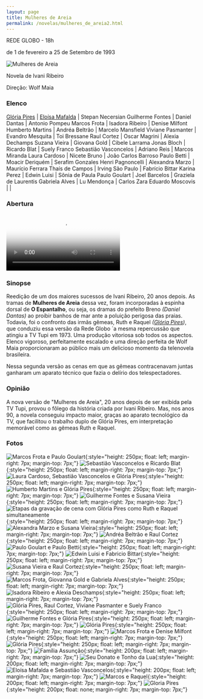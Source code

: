 ```yaml
---
layout: page
title: Mulheres de Areia
permalink: /novelas/mulheres_de_areia2.html
---
```


REDE GLOBO - 18h

de 1 de fevereiro a 25 de Setembro de 1993

![Mulheres de Areia](/novelas/img/mulheres_de_areia_logo.jpg)

Novela de Ivani Ribeiro

Direção: Wolf Maia

### Elenco

[Glória Pires](/novelas/gloria_pires.html) | [Eloísa Mafalda](/novelas/eloisa_mafalda.html) | Stepan Necersian
Guilherme Fontes | Daniel Dantas | Antonio Pompeu
Marcos Frota | Isadora Ribeiro | Denise Milfont
Humberto Martins | Andréa Beltrão | Marcelo Mansfield
Viviane Pasmanter | Evandro Mesquita | Toi Bressane
Raul Cortez | Oscar Magrini | Alexia Dechamps
Suzana Vieira | Giovana Gold | Cibele Larrama
Jonas Bloch | Ricardo Blat | Suely Franco
Sebastião Vasconcelos | Adriano Reis | Marcos Miranda
Laura Cardoso | Nicete Bruno | João Carlos Barroso
Paulo Betti | Moacir Deriquém | Serafim Gonzales
Henri Pagnoncelli | Alexandra Marzo | Maurício Ferrara
Thaís de Campos | Irving São Paulo | Fabrício Bittar
Karina Perez | Edwin Luisi | Sônia de Paula
Paulo Goulart | Joel Barcelos | Graziela de Laurentis
Gabriela Alves | Lu Mendonça | Carlos Zara
Eduardo Moscovis | |

### Abertura

<video poster="/novelas/img/mulheres_de_areia_abertura.png" id="player" playsinline controls>
    <source src="https://objectstorage.sa-saopaulo-1.oraclecloud.com/n/grwdgud0delr/b/victor3d.com.br/o/novelas%2Fmulheres_de_areia_1993.mp4" type="video/mp4">
</video>

### Sinopse

Reedição de um dos maiores sucessos de Ivani Ribeiro, 20 anos depois. As tramas de **Mulheres de Areia** dessa vez, foram incorporadas à espinha dorsal de **O Espantalho**, ou seja, os dramas do prefeito Breno *(Daniel Dantas)* ao proibir banhos de mar ante a poluição perigosa das praias. Todavia, foi o confronto das irmãs gêmeas, Ruth e Raquel *([Glória Pires](/novelas/gloria_pires.html))*, que conduziu essa versão da Rede Globo `a mesma repercussão que atingiu a TV Tupi em 1973. Uma produção vitoriosa sob todos os aspectos. Elenco vigoroso, perfeitamente escalado e uma direção perfeita de Wolf Maia proporcionaram ao público mais um delicioso momento da telenovela brasileira.

Nessa segunda versão as cenas em que as gêmeas contracenavam juntas ganharam um aparato técnico que fazia o delírio dos telespectadores.

### Opinião

A nova versão de "Mulheres de Areia", 20 anos depois de ser exibida pela TV Tupi, provou o fôlego da história criada por Ivani Ribeiro. Mas, nos anos 90, a novela conseguiu impacto maior, graças ao aparato tecnológico da TV, que facilitou o trabalho duplo de Glória Pires, em interpretação memorável como as gêmeas Ruth e Raquel.

### Fotos

![Marcos Frota e Paulo Goulart](/novelas/img/mulheres_de_areia_marcos_frota_e_paulo_goulart.jpg){:style="height: 250px; float: left; margin-right: 7px; margin-top: 7px;"}
![Sebastião Vasconcelos e Ricardo Blat](/novelas/img/mulheres_de_areia_sebastiao_vasconcellos_e_ricardo_blat.jpg){:style="height: 250px; float: left; margin-right: 7px; margin-top: 7px;"}
![Laura Cardoso, Sebastião Vasconcelos e Glória Pires](/novelas/img/mulheres_de_areia_laura_cardoso_sebastiao_vasconcelos_e_gloria_pires.jpg){:style="height: 250px; float: left; margin-right: 7px; margin-top: 7px;"}
![Humberto Martins e Glória Pires](/novelas/img/mulheres_de_areia_humberto_martins_e_gloria_pires.jpg){:style="height: 250px; float: left; margin-right: 7px; margin-top: 7px;"}
![Guilherme Fontes e Susana Vieira](/novelas/img/mulheres_de_areia_guilherme_fontes_e_susana_vieira.jpg){:style="height: 250px; float: left; margin-right: 7px; margin-top: 7px;"}
![Etapas da gravação de cena com Glória Pires como Ruth e Raquel simultaneamente](/novelas/img/mulheres_de_areia_ruth_e_raquel.jpg){:style="height: 250px; float: left; margin-right: 7px; margin-top: 7px;"}
![Alexandra Marzo e Susana Vieira](/novelas/img/mulheres_de_areia_alexandra_marzo_e_susana_vieira.jpg){:style="height: 250px; float: left; margin-right: 7px; margin-top: 7px;"}
![Andréa Beltrão e Raul Cortez](/novelas/img/mulheres_de_areia_andrea_beltrao_e_raul_cortez.jpg){:style="height: 250px; float: left; margin-right: 7px; margin-top: 7px;"}
![Paulo Goulart e Paulo Betti](/novelas/img/mulheres_de_areia_paulo_goulart_e_paulo_betti.jpg){:style="height: 250px; float: left; margin-right: 7px; margin-top: 7px;"}
![Edwin Luisi e Fabricio Bittar](/novelas/img/mulheres_de_areia_edwin_luisi_e_fabricio_bittar.jpg){:style="height: 250px; float: left; margin-right: 7px; margin-top: 7px;"}
![Susana Vieira e Raul Cortez](/novelas/img/mulheres_de_areia_susana_vieira_e_raul_cortez.jpg){:style="height: 250px; float: left; margin-right: 7px; margin-top: 7px;"}
![Marcos Frota, Giovanna Gold e Gabriela Alves](/novelas/img/mulheres_de_areia_marcos_frota_giovanna_gold_e_gabriela_alves.jpg){:style="height: 250px; float: left; margin-right: 7px; margin-top: 7px;"}
![Isadora Ribeiro e Alexia Deschamps](/novelas/img/mulheres_de_areia_isadora_ribeiro_e_alexia_deschamps.jpg){:style="height: 250px; float: left; margin-right: 7px; margin-top: 7px;"}
![Glória Pires, Raul Cortez, Viviane Pasmanter e Suely Franco](/novelas/img/mulheres_de_areia_gloria_pires_raul_cortez_viviane_pasmanter_e_suely_franco.jpg){:style="height: 250px; float: left; margin-right: 7px; margin-top: 7px;"}
![Guilherme Fontes e Glória Pires](/novelas/img/mulheres_de_areia_guilherme_fontes_e_gloria_pires.jpg){:style="height: 250px; float: left; margin-right: 7px; margin-top: 7px;"}
![Glória Pires](/novelas/img/mulheres_de_areia_gloria_pires.jpg){:style="height: 250px; float: left; margin-right: 7px; margin-top: 7px;"}
![Marcos Frota e Denise Milfont](/novelas/img/mulheres_de_areia_marcos_frota_e_denise_milfont.jpg){:style="height: 250px; float: left; margin-right: 7px; margin-top: 7px;"}
![Glória Pires](/novelas/img/mulheres_de_areia_gloria_pires2.jpg){:style="height: 250px; float: left; margin-right: 7px; margin-top: 7px;"}
![Família Assunção](/novelas/img/mulheres_de_areia_raul_suzana_viviane_m.jpg){:style="height: 200px; float: left; margin-right: 7px; margin-top: 7px;"}
![Seu Donato e Tonho da Lua](/novelas/img/mulheres_de_areia_paulo_goulart_e_marcos_f.jpg){:style="height: 200px; float: left; margin-right: 7px; margin-top: 7px;"}
![Eloísa Mafalda e Sebastião Vasconcelos](/novelas/img/mulheres_de_areia_eloisa_mafalda_e.jpg){:style="height: 200px; float: left; margin-right: 7px; margin-top: 7px;"}
![Marcos e Raquel](/novelas/img/mulheres_de_areia_guilerme_fontes_e_g_pires.jpg){:style="height: 200px; float: left; margin-right: 7px; margin-top: 7px;"}
![Gloria Pires](/novelas/img/mulheres_de_areia_glorias_pires.jpg){:style="height: 200px; float: none; margin-right: 7px; margin-top: 7px;"}

